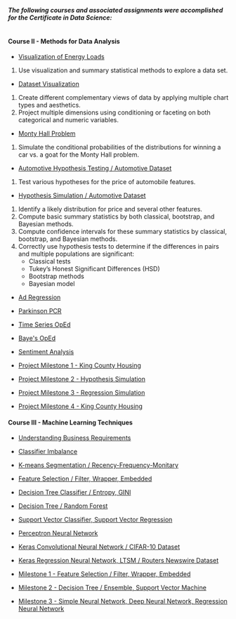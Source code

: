 ***The following courses and associated assignments were accomplished for the Certificate in Data Science:***
<br/><br/>

#### Course II - Methods for Data Analysis
* [Visualization of Energy Loads](https://github.com/n8sean/portfolio/blob/master/Course-02_L01_EnergyLoads.ipynb)<br/>
1. Use visualization and summary statistical methods to explore a data set.
    
* [Dataset Visualization](https://github.com/n8sean/portfolio/blob/master/Course-02_L02_Vizualization.ipynb)<br/>
1. Create different complementary views of data by applying multiple chart types and aesthetics.
2. Project multiple dimensions using conditioning or faceting on both categorical and numeric variables.

* [Monty Hall Problem](https://github.com/n8sean/portfolio/blob/master/Course-02_L03_MontyHall.ipynb)<br/>
1. Simulate the conditional probabilities of the distributions for winning a car vs. a goat for the Monty Hall problem.

* [Automotive Hypothesis Testing / Automotive Dataset](https://github.com/n8sean/portfolio/blob/master/Course-02_L04_AutoHypothesis.ipynb)<br/>
1. Test various hypotheses for the price of automobile features.

* [Hypothesis Simulation / Automotive Dataset](https://github.com/n8sean/portfolio/blob/master/Course-02_L05_HypothesisSim.ipynb)<br/>
1. Identify a likely distribution for price and several other features.
2. Compute basic summary statistics by both classical, bootstrap, and Bayesian methods.
3. Compute confidence intervals for these summary statistics by classical, bootstrap, and Bayesian methods.
4. Correctly use hypothesis tests to determine if the differences in pairs and multiple populations are significant:
      - Classical tests
      - Tukey’s Honest Significant Differences (HSD)
      - Bootstrap methods
      - Bayesian model

* [Ad Regression](https://github.com/n8sean/portfolio/blob/master/Course-02_L06_AdRegression.ipynb)<br/>

* [Parkinson PCR](https://github.com/n8sean/portfolio/blob/master/Course-02_L07_ParkinsonPCR.ipynb)<br/>

* [Time Series OpEd](https://github.com/n8sean/portfolio/blob/master/Course-02_L08_TimeseriesOpEd.ipynb)<br/>

* [Baye's OpEd](https://github.com/n8sean/portfolio/blob/master/Course-02_L09_BayesOpEd.ipynb)<br/>

* [Sentiment Analysis](https://github.com/n8sean/portfolio/blob/master/Course-02_L10_Sentiment_Analysis2.ipynb)<br/>

* [Project Milestone 1 - King County Housing](https://github.com/n8sean/portfolio/blob/master/Course-02_Milestone-01_KingCountyHousing.ipynb)<br/>

* [Project Milestone 2 - Hypothesis Simulation](https://github.com/n8sean/portfolio/blob/master/Course-02_Milestone-02_HypothesisSim.ipynb)<br/>

* [Project Milestone 3 - Regression Simulation](https://github.com/n8sean/portfolio/blob/master/Course-02_Milestone-03_RegressionSim.ipynb)<br/>

* [Project Milestone 4 - King County Housing](https://github.com/n8sean/portfolio/blob/master/Course-02_Milestone-04_KingCountyHousing.ipynb)<br/>


#### Course III - Machine Learning Techniques
* [Understanding Business Requirements](https://github.com/n8sean/portfolio/blob/master/Course-03_L01_Understanding-Business-Requirements.pdf)<br/>

* [Classifier Imbalance](https://github.com/n8sean/portfolio/blob/master/Course-03_L02_Classifier-Imbalance.ipynb)<br/>

* [K-means Segmentation / Recency-Frequency-Monitary](https://github.com/n8sean/portfolio/blob/master/Course-03_L03_Kmeans-Segmentation_Recency-Frequency-Monitary.ipynb)<br/>

* [Feature Selection / Filter, Wrapper, Embedded](https://github.com/n8sean/portfolio/blob/master/Course-03_L04_Feature-Selection_Filter-Wrapper-Embedded.ipynb)<br/>

* [Decision Tree Classifier / Entropy, GINI](https://github.com/n8sean/portfolio/blob/master/Course-03_L05_Decision-Tree-Classifier_Entropy-Gini.ipynb)<br/>

* [Decision Tree / Random Forest](https://github.com/n8sean/portfolio/blob/master/Course-03_L06_Decision-Tree_Random-Forest.ipynb)<br/>

* [Support Vector Classifier, Support Vector Regression](https://github.com/n8sean/portfolio/blob/master/Course-03_L07_Support-Vector-Classifier_Support-Vector-Regression.ipynb)<br/>

* [Perceptron Neural Network](https://github.com/n8sean/portfolio/blob/master/Course-03_L08_Perceptron-Neural-Network.ipynb)<br/>

* [Keras Convolutional Neural Network / CIFAR-10 Dataset](https://github.com/n8sean/portfolio/blob/master/Course-03_L09_Keras_Convolutional-Neural-Network_CIFAR-10.ipynb)<br/>

* [Keras Regression Neural Network, LTSM / Routers Newswire Dataset](https://github.com/n8sean/portfolio/blob/master/Course-03_L10_Keras_Regression-Neural-Network_LTSM_Routers-Newswire.ipynb)<br/>

* [Milestone 1 - Feature Selection / Filter, Wrapper, Embedded](https://github.com/n8sean/portfolio/blob/master/Course-03_Milestone-01_Feature-Selection_Filter-Wrapper-Embedded.ipynb)<br/>

* [Milestone 2 - Decision Tree / Ensemble, Support Vector Machine](https://github.com/n8sean/portfolio/blob/master/Course-03_Milestone-02_Decision-Tree_Ensemble-Decision-Tree_Support-Vector-Machine.ipynb)<br/>

* [Milestone 3 - Simple Neural Network, Deep Neural Network, Regression Neural Network](https://github.com/n8sean/portfolio/blob/master/Course-03_Milestone-03_Simple-Neural-Network_Deep-Neural-Network_Regression-Neural-Network.ipynb)<br/>
